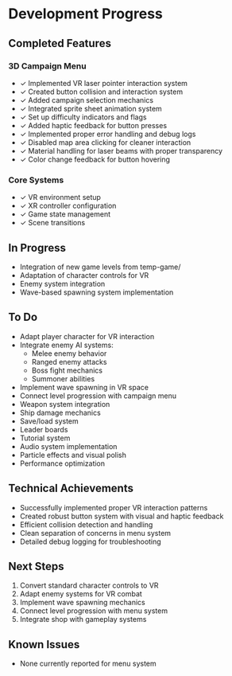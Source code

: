 # Development Progress

## Completed Features

### 3D Campaign Menu
- ✓ Implemented VR laser pointer interaction system
- ✓ Created button collision and interaction system
- ✓ Added campaign selection mechanics
- ✓ Integrated sprite sheet animation system
- ✓ Set up difficulty indicators and flags
- ✓ Added haptic feedback for button presses
- ✓ Implemented proper error handling and debug logs
- ✓ Disabled map area clicking for cleaner interaction
- ✓ Material handling for laser beams with proper transparency
- ✓ Color change feedback for button hovering

### Core Systems
- ✓ VR environment setup
- ✓ XR controller configuration
- ✓ Game state management
- ✓ Scene transitions

## In Progress
- Integration of new game levels from temp-game/
- Adaptation of character controls for VR
- Enemy system integration
- Wave-based spawning system implementation

## To Do
- Adapt player character for VR interaction
- Integrate enemy AI systems:
  - Melee enemy behavior
  - Ranged enemy attacks
  - Boss fight mechanics
  - Summoner abilities
- Implement wave spawning in VR space
- Connect level progression with campaign menu
- Weapon system integration
- Ship damage mechanics
- Save/load system
- Leader boards
- Tutorial system
- Audio system implementation
- Particle effects and visual polish
- Performance optimization

## Technical Achievements
- Successfully implemented proper VR interaction patterns
- Created robust button system with visual and haptic feedback
- Efficient collision detection and handling
- Clean separation of concerns in menu system
- Detailed debug logging for troubleshooting

## Next Steps
1. Convert standard character controls to VR
2. Adapt enemy systems for VR combat
3. Implement wave spawning mechanics
4. Connect level progression with menu system
5. Integrate shop with gameplay systems

## Known Issues
- None currently reported for menu system

